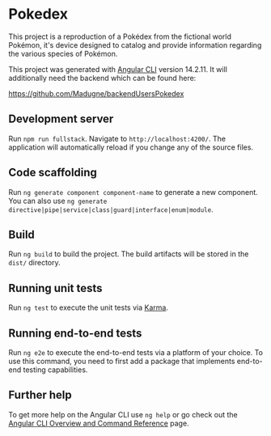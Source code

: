# Pokedex
This project is a reproduction of a Pokédex from the fictional world Pokémon, it's device designed to catalog and provide information regarding the various species of Pokémon.

This project was generated with [Angular CLI](https://github.com/angular/angular-cli) version 14.2.11.
It will additionally need the backend which can be found here:

https://github.com/Madugne/backendUsersPokedex

## Development server

Run `npm run fullstack`. Navigate to `http://localhost:4200/`. The application will automatically reload if you change any of the source files.

## Code scaffolding

Run `ng generate component component-name` to generate a new component. You can also use `ng generate directive|pipe|service|class|guard|interface|enum|module`.

## Build

Run `ng build` to build the project. The build artifacts will be stored in the `dist/` directory.

## Running unit tests

Run `ng test` to execute the unit tests via [Karma](https://karma-runner.github.io).

## Running end-to-end tests

Run `ng e2e` to execute the end-to-end tests via a platform of your choice. To use this command, you need to first add a package that implements end-to-end testing capabilities.

## Further help

To get more help on the Angular CLI use `ng help` or go check out the [Angular CLI Overview and Command Reference](https://angular.io/cli) page.
